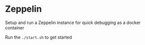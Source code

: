 # Zeppelin

Setup and run a Zeppelin instance for quick debugging as a docker container

Run the `./start.sh` to get started
